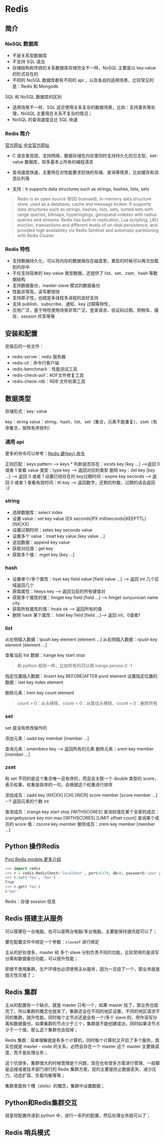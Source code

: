 # Redis

## 简介

### NoSQL 数据库

- 不是关系型数据库
- 不支持 SQL 语法
- 存储结构和传统的关系数据库存储完全不一样，NoSQL 主要是以 key:value 的形式存在的
- 不同的 NoSQL 数据库都有不同的 api ，以及各自的适用场景，比较常见的是：Redis 和 Mongodb

SQL 和 NoSQL 数据库的区别

- 适用场景不一样，SQL 适合使用关系复杂的数据场景，比如：支持事务等处理，NoSQL 主要用在关系不复杂的情况；
- NoSQL 的查询速度会比 SQL 快速

### Redis 简介

[官方网址](https://redis.io/)
[中文官方网址](http://www.redis.cn/)

- C 语言表现捏、支持网络，数据存储在内存里同时支持持久化的日志型、ket-value 数据库，知多基本上所有的编程语言
- 查询速度快速，主要用在对性能要求较快的存储、查询等情景，比如缓存和消息队列等

- 支持：It supports data structures such as strings, hashes, lists, sets

> Redis is an open source (BSD licensed), in-memory data structure store, used as a database, cache and message broker. It supports data structures such as strings, hashes, lists, sets, sorted sets with range queries, bitmaps, hyperloglogs, geospatial indexes with radius queries and streams. Redis has built-in replication, Lua scripting, LRU eviction, transactions and different levels of on-disk persistence, and provides high availability via Redis Sentinel and automatic partitioning with Redis Cluster.

### Redis 特性

- 支持数据持久化，可以将内存的数据保存在磁盘里，重启的时候可以再次加载到内存中
- 不仅支持简单的 key-value 类型数据，还提供了 list、set、zset、hash 等数据结构
- 支持数据备份，master-slave 模式的数据备份
- 性能非常高，读写都很快
- 支持原子性，也就是多线程多进程的良好支持
- 支持 publish、subscribe、通知、key 过期等特性，
- 应用广泛，基于特性使用场景非常广泛，登录请求、验证码过期、购物车、缓存、session 共享等等

## 安装和配置

安装后的一些文件：

- redis-server：redis 服务器
- redis-cli：命令行客户端
- redis-benchmark：性能测试工具
- redis-check-aof：AOF文件修复工具
- redis-check-rdb：RDB 文件检索工具

## 数据类型

存储形式：key: value

key：string
value：string、hash、list、set（集合，元素不能重复）、zset（有序集合，按照有序排列）

### 通用 api

更多的命令可以参考：[Redis 键(key) 命令](https://www.redis.net.cn/order/)

正则匹配：keys pattern --> keys *
判断是否存在：exists key [key ...] -->返回 0 或者 1
查看 value 类型：type key --> 返回对应的类型
删除 key：del key [key ...] --> 返回 0 或者 1
设置已经存在的 key过期时间：expire key seconds --> 返回 0 或者 1
查看有效时间：ttl key --> 返回数字，还剩的秒数，过期的话会返回 -2

### string

- 选择数据库：select index
- 设置 value：set key value [EX seconds|PX milliseconds|KEEPTTL] [NX|XX]
- 设置过期时间：setex key seconds value
- 设置多个 value：mset key value [key value ...]
- 追加数据：append key value
- 获取对应值：get key
- 获取多个值： mget key [key ...]

### hash

- 设置单个/多个属性：hset key field value [field value ...] --> 返回 int 几个区域返回几个
- 获取属性：hkeys key --> 返回当前的所有键值对
- 获取多个属性的值：hmget key field [field ...] --> hmget sunyunxian name city
- 获取所有属性的值：hvals ok --> 返回所有的值
- 删除 hash 某个属性： hdel key field [field ...]--> 返回 int，0或者1

### list

从左侧插入数据：lpush key element [element ...]
从右侧插入数据：rpush key element [element ...]

查看当前 list 数据：lrange key start stop
> 和 python 规则一样，比如所有的可以用 lrange person 0 -1

指定位置插入数据：linsert key BEFORE|AFTER pivot element
设置指定位置的数据：lset key index element

删除元素：lrem key count element
> count > 0：从头移除，count < 0：从尾往头移除，count = 0：删除所有

### set

set 是没有修改操作的

添加元素：sadd key member [member ...]

查询元素：smembers key --> 返回所有的元素
删除元素：srem key member [member ...]

### zset

和 set 不同的是这个集合唯一且有序的，而且会关联一个 double 类型的 score，表示权重，权重是排序的一句，会根据这个权重进行排序

添加成员：zadd key [NX|XX] [CH] [INCR] score member [score member ...] --? 返回元素的个数 int

查询成员：zrange key start stop [WITHSCORES]
查询权值在某个全家的成员：zrangebyscore key min max [WITHSCORES] [LIMIT offset count]
查询某个成员的 score 值：zscore key member
删除成员：zrem key member [member ...]

## Python 操作Redis

[Pypi Redis modele 更多介绍](https://pypi.org/project/redis/)

```python
>>> import redis
>>> r = redis.Redis(host='localhost', port=6379, db=0, password='your password')
>>> r.set('foo', 'bar')
True
>>> r.get('foo')
b'bar'
```

Redis：存储 session 信息

## Redis 搭建主从服务

可以搭建在一台电脑，也可以是两台电脑/多台电脑，主要能保持通讯就可以了；

要在配置文件中绑定一个参数：`slaveof` 进行绑定

主从的好处很多，master 和 多个 slave 分别负责不同的功能，比较常用的是读写分离和数据备份功能，可以提升性能；

即使不使用集群，生产环境也必须使用主从服务，因为一旦挂了一个，那业务就是毁灭性灾难了；

## Redis 集群

主从的配置有一个缺点，就是 master 只有一个，如果 master 挂了，那业务也就完了，所以集群的概念也就来了，集群还会在不同的地区设置，不同的地区请求不同的集群，提升性能，同时每个主节点还是会有一个/多个 slave 的，用作读写分离和数据备份。如果集群的节点少于三个，集群就不能创建成功，同时如果活节点少于一个值，那么这个集群也会挂掉；

Redis 集群：简单理解就是有多个计算机，同时每个计算机又开启了多个服务，其实也就是 master - node 的关系，必然会存在一个 master 这个 master 主要做调度，而不是处理业务；

这个坑很多，集群很大的时候管理是个问题，现在也有很多方案进行管理，一般都是运维或者技术部门进行的 Redis 集群方案，目的主要是防止数据丢失、减少压力、动态扩容、负载均衡等等；

集群里面有个槽（slots）的概念，集群中设置数据；

## Python和Redis集群交互

就是将配置传递到 python 中，进行一系列的配置，然后处理业务就可以了；


## Redis 哨兵模式
